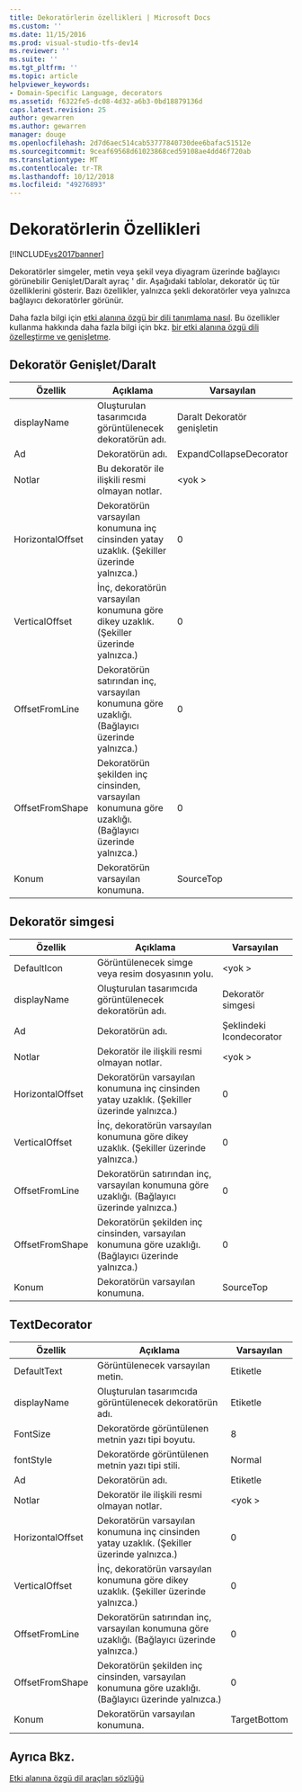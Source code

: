 ```yaml
---
title: Dekoratörlerin özellikleri | Microsoft Docs
ms.custom: ''
ms.date: 11/15/2016
ms.prod: visual-studio-tfs-dev14
ms.reviewer: ''
ms.suite: ''
ms.tgt_pltfrm: ''
ms.topic: article
helpviewer_keywords:
- Domain-Specific Language, decorators
ms.assetid: f6322fe5-dc08-4d32-a6b3-0bd18879136d
caps.latest.revision: 25
author: gewarren
ms.author: gewarren
manager: douge
ms.openlocfilehash: 2d7d6aec514cab53777840730dee6bafac51512e
ms.sourcegitcommit: 9ceaf69568d61023868ced59108ae4dd46f720ab
ms.translationtype: MT
ms.contentlocale: tr-TR
ms.lasthandoff: 10/12/2018
ms.locfileid: "49276893"
---
```

# <a name="properties-of-decorators"></a>Dekoratörlerin Özellikleri
[!INCLUDE[vs2017banner](../includes/vs2017banner.md)]

Dekoratörler simgeler, metin veya şekil veya diyagram üzerinde bağlayıcı görünebilir Genişlet/Daralt ayraç ' dir. Aşağıdaki tablolar, dekoratör üç tür özelliklerini gösterir. Bazı özellikler, yalnızca şekli dekoratörler veya yalnızca bağlayıcı dekoratörler görünür.  
  
 Daha fazla bilgi için [etki alanına özgü bir dili tanımlama nasıl](../modeling/how-to-define-a-domain-specific-language.md). Bu özellikler kullanma hakkında daha fazla bilgi için bkz. [bir etki alanına özgü dili özelleştirme ve genişletme](../modeling/customizing-and-extending-a-domain-specific-language.md).  
  
## <a name="expandcollapse-decorator"></a>Dekoratör Genişlet/Daralt  
  
|Özellik|Açıklama|Varsayılan|  
|--------------|-----------------|-------------|  
|displayName|Oluşturulan tasarımcıda görüntülenecek dekoratörün adı.|Daralt Dekoratör genişletin|  
|Ad|Dekoratörün adı.|ExpandCollapseDecorator|  
|Notlar|Bu dekoratör ile ilişkili resmi olmayan notlar.|\<yok >|  
|HorizontalOffset|Dekoratörün varsayılan konumuna inç cinsinden yatay uzaklık. (Şekiller üzerinde yalnızca.)|0|  
|VerticalOffset|İnç, dekoratörün varsayılan konumuna göre dikey uzaklık. (Şekiller üzerinde yalnızca.)|0|  
|OffsetFromLine|Dekoratörün satırından inç, varsayılan konumuna göre uzaklığı. (Bağlayıcı üzerinde yalnızca.)|0|  
|OffsetFromShape|Dekoratörün şekilden inç cinsinden, varsayılan konumuna göre uzaklığı. (Bağlayıcı üzerinde yalnızca.)|0|  
|Konum|Dekoratörün varsayılan konumuna.|SourceTop|  
  
## <a name="icon-decorator"></a>Dekoratör simgesi  
  
|Özellik|Açıklama|Varsayılan|  
|--------------|-----------------|-------------|  
|DefaultIcon|Görüntülenecek simge veya resim dosyasının yolu.|\<yok >|  
|displayName|Oluşturulan tasarımcıda görüntülenecek dekoratörün adı.|Dekoratör simgesi|  
|Ad|Dekoratörün adı.|Şeklindeki Icondecorator|  
|Notlar|Dekoratör ile ilişkili resmi olmayan notlar.|\<yok >|  
|HorizontalOffset|Dekoratörün varsayılan konumuna inç cinsinden yatay uzaklık. (Şekiller üzerinde yalnızca.)|0|  
|VerticalOffset|İnç, dekoratörün varsayılan konumuna göre dikey uzaklık. (Şekiller üzerinde yalnızca.)|0|  
|OffsetFromLine|Dekoratörün satırından inç, varsayılan konumuna göre uzaklığı. (Bağlayıcı üzerinde yalnızca.)|0|  
|OffsetFromShape|Dekoratörün şekilden inç cinsinden, varsayılan konumuna göre uzaklığı. (Bağlayıcı üzerinde yalnızca.)|0|  
|Konum|Dekoratörün varsayılan konumuna.|SourceTop|  
  
## <a name="textdecorator"></a>TextDecorator  
  
|Özellik|Açıklama|Varsayılan|  
|--------------|-----------------|-------------|  
|DefaultText|Görüntülenecek varsayılan metin.|Etiketle|  
|displayName|Oluşturulan tasarımcıda görüntülenecek dekoratörün adı.|Etiketle|  
|FontSize|Dekoratörde görüntülenen metnin yazı tipi boyutu.|8|  
|fontStyle|Dekoratörde görüntülenen metnin yazı tipi stili.|Normal|  
|Ad|Dekoratörün adı.|Etiketle|  
|Notlar|Dekoratör ile ilişkili resmi olmayan notlar.|\<yok >|  
|HorizontalOffset|Dekoratörün varsayılan konumuna inç cinsinden yatay uzaklık. (Şekiller üzerinde yalnızca.)|0|  
|VerticalOffset|İnç, dekoratörün varsayılan konumuna göre dikey uzaklık. (Şekiller üzerinde yalnızca.)|0|  
|OffsetFromLine|Dekoratörün satırından inç, varsayılan konumuna göre uzaklığı. (Bağlayıcı üzerinde yalnızca.)|0|  
|OffsetFromShape|Dekoratörün şekilden inç cinsinden, varsayılan konumuna göre uzaklığı. (Bağlayıcı üzerinde yalnızca.)|0|  
|Konum|Dekoratörün varsayılan konumuna.|TargetBottom|  
  
## <a name="see-also"></a>Ayrıca Bkz.  
 [Etki alanına özgü dil araçları sözlüğü](http://msdn.microsoft.com/en-us/ca5e84cb-a315-465c-be24-76aa3df276aa)



